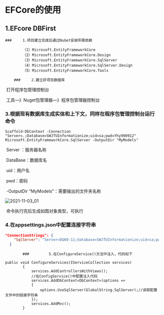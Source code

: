 # EFCore的使用

## 1.EFcore DBFirst

	### 	1.项目建立完成后通过NuGet安装所需依赖

```
        （1）Microsoft.EntityFrameworkCore 
        （2）Microsoft.EntityFrameworkCore.Design 
        （3）Microsoft.EntityFrameworkCore.SqlServer 
        （4）Microsoft.EntityFrameworkCore.SqlServer.Design 
        （5）Microsoft.EntityFrameworkCore.Tools
```

		### 	2.建立好项目数据库

​		打开程序包管理控制台

​		工具—》Nuget包管理器—》程序包管理器控制台

###	3.根据现有数据库生成实体和上下文，同样在程序包管理控制台运行命令

```
Scaffold-DbContext -Connection "Server=.;Database=SWJTUInformationize;uid=sa;pwd=Yhy990912" Microsoft.EntityFrameworkCore.SqlServer -OutputDir "MyModels"
```

​	   Server ：服务器名称

​	   DataBase：数据库名

​	   uid：用户名

​	   pwd：密码

​	   -OutputDir "MyModels"：需要输出的文件夹名称

![2021-11-03_01](E:\笔记\EFCore学习笔记截图\2021-11-03_01.png)

​	命令执行完后生成如图对象类型，可执行

### 		4.在appsettings.json中配置连接字符串

```json
"ConnectionStrings": {
    "SqlServer": "Server=DQ60-11;database=SWJTUInformationize;uid=sa;pwd=Yhy990912;"
  }
```

			### 		5.在ConfigureService()方法中注入，代码如下

```
public void ConfigureServices(IServiceCollection services)
        {
            services.AddControllersWithViews();
            //在ConfigService()中配置注入代码
            services.AddDbContext<DbContext>(options =>
            {
                options.UseSqlServer(GlobalString.SqlServer);//读取配置文件中的链接字符串
            });
            services.AddMvc();
        }
```

